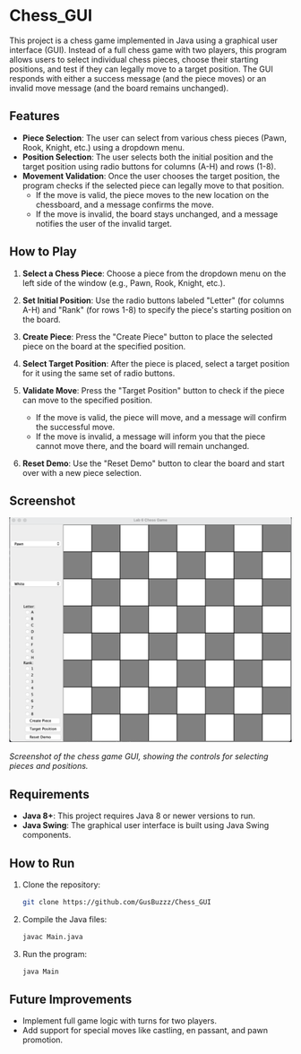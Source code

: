 # Chess_GUI

This project is a chess game implemented in Java using a graphical user interface (GUI). Instead of a full chess game with two players, this program allows users to select individual chess pieces, choose their starting positions, and test if they can legally move to a target position. The GUI responds with either a success message (and the piece moves) or an invalid move message (and the board remains unchanged).

## Features

- **Piece Selection**: The user can select from various chess pieces (Pawn, Rook, Knight, etc.) using a dropdown menu.
- **Position Selection**: The user selects both the initial position and the target position using radio buttons for columns (A-H) and rows (1-8).
- **Movement Validation**: Once the user chooses the target position, the program checks if the selected piece can legally move to that position.
  - If the move is valid, the piece moves to the new location on the chessboard, and a message confirms the move.
  - If the move is invalid, the board stays unchanged, and a message notifies the user of the invalid target.

## How to Play

1. **Select a Chess Piece**: Choose a piece from the dropdown menu on the left side of the window (e.g., Pawn, Rook, Knight, etc.).
   
2. **Set Initial Position**: Use the radio buttons labeled "Letter" (for columns A-H) and "Rank" (for rows 1-8) to specify the piece's starting position on the board.

3. **Create Piece**: Press the "Create Piece" button to place the selected piece on the board at the specified position.

4. **Select Target Position**: After the piece is placed, select a target position for it using the same set of radio buttons.

5. **Validate Move**: Press the "Target Position" button to check if the piece can move to the specified position.
   - If the move is valid, the piece will move, and a message will confirm the successful move.
   - If the move is invalid, a message will inform you that the piece cannot move there, and the board will remain unchanged.

6. **Reset Demo**: Use the "Reset Demo" button to clear the board and start over with a new piece selection.

## Screenshot

![Chess Game GUI](./Chess_GUI.png)

*Screenshot of the chess game GUI, showing the controls for selecting pieces and positions.*

## Requirements

- **Java 8+**: This project requires Java 8 or newer versions to run.
- **Java Swing**: The graphical user interface is built using Java Swing components.

## How to Run

1. Clone the repository:
   ```bash
   git clone https://github.com/GusBuzzz/Chess_GUI
   ```

2. Compile the Java files:
   ```bash
   javac Main.java
   ```

3. Run the program:
   ```bash
   java Main
   ```

## Future Improvements

- Implement full game logic with turns for two players.
- Add support for special moves like castling, en passant, and pawn promotion.
